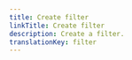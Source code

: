 ```yaml
---
title: Create filter
linkTitle: Create filter
description: Create a filter.
translationKey: filter
---
```


